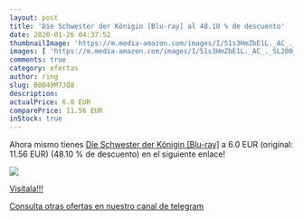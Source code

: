 ```yaml
---
layout: post
title: 'Die Schwester der Königin [Blu-ray] al 48.10 % de descuento'
date: 2020-01-26 04:37:52
thumbnailImage: 'https://m.media-amazon.com/images/I/51s3HmZbE1L._AC_._SL200_.jpg'
images: [ 'https://m.media-amazon.com/images/I/51s3HmZbE1L._AC_._SL200_.jpg' ]
comments: true
category: ofertas
author: ring
slug: B0049M7JQ8
description:
actualPrice: 6.0 EUR
comparePrice: 11.56 EUR
inStock: true
---
```


Ahora mismo tienes [Die Schwester der Königin [Blu-ray]](https://www.amazon.com/dp/B0049M7JQ8/?tag=redken08-20) a 6.0 EUR (original: 11.56 EUR) (48.10 %  de descuento) en el siguiente enlace!

[![](https://m.media-amazon.com/images/I/51s3HmZbE1L._AC_._SL200_.jpg)](https://www.amazon.com/dp/B0049M7JQ8/?tag=redken08-20)

[Visítala!!!](https://www.amazon.com/dp/B0049M7JQ8/?tag=redken08-20)

[Consulta otras ofertas en nuestro canal de telegram](https://t.me/s/ofertas25)
